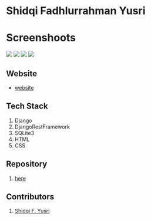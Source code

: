 # Shidqi Fadhlurrahman Yusri

# Screenshoots
![](.screenshoots/Home.png)
![](.screenshoots/Card-deck.png)
![](.screenshoots/blog-posts.png)
![](.screenshoots/detail-blog.png)

## Website
- [website](https://shidqify-blog.herokuapp.com/)

## Tech Stack
1. Django
2. DjangoRestFramework
3. SQLite3
4. HTML
5. CSS

## Repository
1. [here](https://github.com/shidqify/Web-using-Django)

## Contributors
1. [Shidqi F. Yusri](https://github.com/shidqify)

